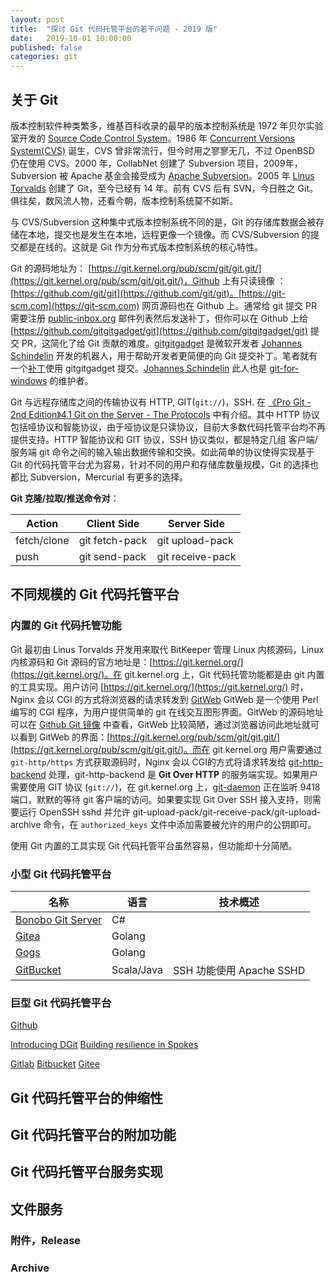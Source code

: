 ```yaml
---
layout: post
title:  "探讨 Git 代码托管平台的若干问题 - 2019 版"
date:   2019-10-01 10:00:00
published: false
categories: git
---
```


## 关于 Git

版本控制软件种类繁多，维基百科收录的最早的版本控制系统是 1972 年贝尔实验室开发的 [Source Code Control System](https://en.wikipedia.org/wiki/Source_Code_Control_System)。1986 年 [Concurrent Versions System(CVS)](https://en.wikipedia.org/wiki/Concurrent_Versions_System) 诞生，CVS 曾非常流行，但今时用之寥寥无几，不过 OpenBSD 仍在使用 CVS。2000 年，CollabNet 创建了 Subversion 项目，2009年，Subversion 被 Apache 基金会接受成为 [Apache Subversion](https://en.wikipedia.org/wiki/Apache_Subversion)。2005 年 [Linus Torvalds](https://en.wikipedia.org/wiki/Git) 创建了 Git，至今已经有 14 年。前有 CVS 后有 SVN，今日胜之 Git。俱往矣，数风流人物，还看今朝，版本控制系统莫不如斯。

与 CVS/Subversion 这种集中式版本控制系统不同的是，Git 的存储库数据会被存储在本地，提交也是发生在本地，远程更像一个镜像。而 CVS/Subversion 的提交都是在线的。这就是 Git 作为分布式版本控制系统的核心特性。

Git 的源码地址为： [https://git.kernel.org/pub/scm/git/git.git/](https://git.kernel.org/pub/scm/git/git.git/)，Github 上有只读镜像 ：[https://github.com/git/git](https://github.com/git/git)。[https://git-scm.com](https://git-scm.com) 网页源码也在 Github 上。通常给 git 提交 PR 需要注册 [public-inbox.org](https://public-inbox.org) 邮件列表然后发送补丁，但你可以在 Github 上给 [https://github.com/gitgitgadget/git](https://github.com/gitgitgadget/git) 提交 PR，这简化了给 Git 贡献的难度。[gitgitgadget](https://github.com/gitgitgadget/gitgitgadget) 是微软开发者 [Johannes Schindelin](https://github.com/dscho) 开发的机器人，用于帮助开发者更简便的向 Git 提交补丁。笔者就有一个[补丁](https://github.com/gitgitgadget/git/pull/69)使用 gitgitgadget 提交。[Johannes Schindelin](https://github.com/dscho) 此人也是 [git-for-windows](https://github.com/git-for-windows/git) 的维护者。

Git 与远程存储库之间的传输协议有 HTTP, GIT(`git://`)，SSH. 在 [《Pro Git - 2nd Edition》4.1 Git on the Server - The Protocols](https://git-scm.com/book/en/v2/Git-on-the-Server-The-Protocols) 中有介绍。其中 HTTP 协议包括哑协议和智能协议，由于哑协议是只读协议，目前大多数代码托管平台均不再提供支持。HTTP 智能协议和 GIT 协议，SSH 协议类似，都是特定几组 客户端/服务端 git 命令之间的输入输出数据传输和交换。如此简单的协议使得实现基于 Git 的代码托管平台尤为容易，针对不同的用户和存储库数量规模，Git 的选择也都比 Subversion，Mercurial 有更多的选择。

**Git 克隆/拉取/推送命令对**：

|Action|Client Side|Server Side|
|---|---|---|
|fetch/clone|git fetch-pack|git upload-pack|
|push|git send-pack|git receive-pack|

## 不同规模的 Git 代码托管平台

### 内置的 Git 代码托管功能

Git 最初由 Linus Torvalds 开发用来取代 BitKeeper 管理 Linux 内核源码，Linux 内核源码和 Git 源码的官方地址是：[https://git.kernel.org/](https://git.kernel.org/)。在 git.kernel.org 上，Git 代码托管功能都是由 git 内置的工具实现。用户访问 [https://git.kernel.org/](https://git.kernel.org/) 时，Nginx 会以 CGI 的方式将浏览器的请求转发到 [GitWeb](https://git.wiki.kernel.org/index.php/Gitweb) GitWeb 是一个使用 Perl 编写的 CGI 程序，为用户提供简单的 git 在线交互图形界面。GitWeb 的源码地址可以在 [Github Git 镜像](https://github.com/git/git/blob/master/gitweb/gitweb.perl) 中查看，GitWeb 比较简陋，通过浏览器访问此地址就可以看到 GitWeb 的界面：[https://git.kernel.org/pub/scm/git/git.git/](https://git.kernel.org/pub/scm/git/git.git/)。而在 git.kernel.org 用户需要通过 `git-http/https` 方式获取源码时，Nginx 会以 CGI的方式将请求转发给 [git-http-backend](https://git-scm.com/docs/git-http-backend) 处理，git-http-backend 是 **Git Over HTTP** 的服务端实现。如果用户需要使用 GIT 协议 (`git://`)，在 git.kernel.org 上，[git-daemon](https://git-scm.com/docs/git-daemon) 正在监听 9418 端口，默默的等待 git 客户端的访问。如果要实现 Git Over SSH 接入支持，则需要运行 OpenSSH sshd 并允许 git-upload-pack/git-receive-pack/git-upload-archive 命令，在 `authorized_keys` 文件中添加需要被允许的用户的公钥即可。

使用 Git 内置的工具实现 Git 代码托管平台虽然容易，但功能却十分简陋。

### 小型 Git 代码托管平台

|名称|语言|技术概述|
|---|---|---|
|[Bonobo Git Server](https://github.com/jakubgarfield/Bonobo-Git-Server)|C#||
|[Gitea](https://github.com/go-gitea/gitea)|Golang||
|[Gogs](https://github.com/gogs/gogs)|Golang||
|[GitBucket](https://github.com/gitbucket/gitbucket)|Scala/Java|SSH 功能使用 Apache SSHD|


### 巨型 Git 代码托管平台

[Github](https://github.com)

[Introducing DGit](https://githubengineering.com/introducing-dgit/)
[Building resilience in Spokes](https://github.blog/2016-09-07-building-resilience-in-spokes/)

[Gitlab](https://gitlab.com)
[Bitbucket](https://bitbucket.org)
[Gitee](https://gitee.com)

## Git 代码托管平台的伸缩性
<!--存储库分片，大存储库，大文件，分布式文件系统-->

## Git 代码托管平台的附加功能
<!--保护分支，只读目录，安全，两步验证...-->

## Git 代码托管平台服务实现
<!--SSH/HTTP/GIT, LFS, GitVFS....-->


## 文件服务
<!--附件下载，发布文件，Archive 下载-->

### 附件，Release

### Archive
